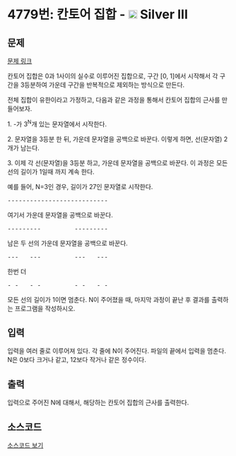 # 4779번: 칸토어 집합 - <img src="https://static.solved.ac/tier_small/8.svg" style="height:20px" /> Silver III

<!-- performance -->

<!-- 문제 제출 후 깃허브에 푸시를 했을 때 제출한 코드의 성능이 입력될 공간입니다.-->

<!-- end -->

## 문제

[문제 링크](https://boj.kr/4779)


<p>
칸토어 집합은 0과 1사이의 실수로 이루어진 집합으로, 구간 [0, 1]에서 시작해서 각 구간을 3등분하여 가운데 구간을 반복적으로 제외하는 방식으로 만든다.</p>

<p>
전체 집합이 유한이라고 가정하고, 다음과 같은 과정을 통해서 칸토어 집합의 근사를 만들어보자.</p>

<p>
1. -가 3<sup>N</sup>개 있는 문자열에서 시작한다.</p>

<p>
2. 문자열을 3등분 한 뒤, 가운데 문자열을 공백으로 바꾼다. 이렇게 하면, 선(문자열) 2개가 남는다.</p>

<p>
3. 이제 각 선(문자열)을 3등분 하고, 가운데 문자열을 공백으로 바꾼다. 이 과정은 모든 선의 길이가 1일때 까지 계속 한다.</p>

<p>
예를 들어, N=3인 경우, 길이가 27인 문자열로 시작한다.</p>

<pre>---------------------------</pre>

<p>
여기서 가운데 문자열을 공백으로 바꾼다.</p>

<pre>---------         ---------</pre>

<p>
남은 두 선의 가운데 문자열을 공백으로 바꾼다.</p>

<pre>---   ---         ---   ---</pre>

<p>
한번 더</p>

<pre>- -   - -         - -   - -</pre>

<p>
모든 선의 길이가 1이면 멈춘다. N이 주어졌을 때, 마지막 과정이 끝난 후 결과를 출력하는 프로그램을 작성하시오.</p>




## 입력


<p>
입력을 여러 줄로 이루어져 있다. 각 줄에 N이 주어진다. 파일의 끝에서 입력을 멈춘다. N은 0보다 크거나 같고, 12보다 작거나 같은 정수이다.</p>



## 출력


<p>
입력으로 주어진 N에 대해서, 해당하는 칸토어 집합의 근사를 출력한다.</p>



## 소스코드

[소스코드 보기](칸토어%20집합.cpp)